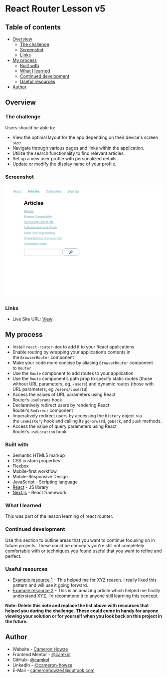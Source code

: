# React Router Lesson v5

## Table of contents

- [Overview](#overview)
  - [The challenge](#the-challenge)
  - [Screenshot](#screenshot)
  - [Links](#links)
- [My process](#my-process)
  - [Built with](#built-with)
  - [What I learned](#what-i-learned)
  - [Continued development](#continued-development)
  - [Useful resources](#useful-resources)
- [Author](#author)

## Overview

### The challenge

Users should be able to:

- View the optimal layout for the app depending on their device's screen size
- Navigate through various pages and links within the application.
- Utilize the search functionality to find relevant articles.
- Set up a new user profile with personalized details.
- Update or modify the display name of your profile.

### Screenshot

![](./screen.jpg)

### Links

- Live Site URL: [View](https://jammming624.netlify.app/)

## My process

- Install `react-router-dom` to add it to your React applications
- Enable routing by wrapping your application’s contents in the `BrowserRouter` component
- Make your code more concise by aliasing `BrowserRouter` component to `Router`
- Use the `Route` component to add routes to your application
- Use the `Route` component’s path prop to specify static routes (those without URL parameters, eg. `/users`) and dynamic routes (those with URL parameters, eg `/users/:userId`)
- Access the values of URL parameters using React Router’s `useParams` hook
- Declaratively redirect users by rendering React Router’s `Redirect` component
- Imperatively redirect users by accessing the `history` object via the `useHistory` hook and calling its `goForward`, `goBack`, and `push` methods.
- Access the value of query parameters using React Router’s `useLocation` hook

### Built with

- Semantic HTML5 markup
- CSS custom properties
- Flexbox
- Mobile-first workflow
- Mobile-Responsive Design
- JavaScript - Scripting language
- [React](https://reactjs.org/) - JS library
- [Next.js](https://nextjs.org/) - React framework

### What I learned

This was part of the lesson learning of react rounter.

### Continued development

Use this section to outline areas that you want to continue focusing on in future projects. These could be concepts you're still not completely comfortable with or techniques you found useful that you want to refine and perfect.

### Useful resources

- [Example resource 1](https://www.example.com) - This helped me for XYZ reason. I really liked this pattern and will use it going forward.
- [Example resource 2](https://www.example.com) - This is an amazing article which helped me finally understand XYZ. I'd recommend it to anyone still learning this concept.

**Note: Delete this note and replace the list above with resources that helped you during the challenge. These could come in handy for anyone viewing your solution or for yourself when you look back on this project in the future.**

## Author

- Website - [Cameron Howze](https://camkol.github.io/)
- Frontend Mentor - [@camkol](https://www.frontendmentor.io/profile/camkol)
- GitHub- [@camkol](https://github.com/camkol)
- LinkedIn - [@cameron-howze](https://www.linkedin.com/in/cameron-howze-28a646109/)
- E-Mail - [cameronhowze4@outlook.com](mailto:cameronhowze4@outlook.com)

